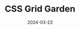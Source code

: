 ---
title: 'CSS Grid Garden'
link: https://cssgridgarden.com/ 
description: A game for learning CSS grid layout
tags: [games]
content-type: interactive
date: 2024-03-23
---